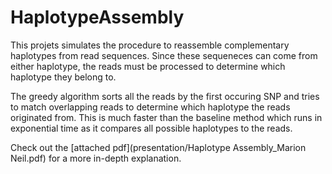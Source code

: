 # HaplotypeAssembly
This projets simulates the procedure to reassemble complementary haplotypes from read sequences.
Since these sequeneces can come from either haplotype, the reads must be processed to determine which haplotype they belong to.

The greedy algorithm sorts all the reads by the first occuring SNP and tries to match overlapping reads to determine which haplotype the reads originated from.
This is much faster than the baseline method which runs in exponential time as it compares all possible haplotypes to the reads.

Check out the [attached pdf](presentation/Haplotype Assembly_Marion Neil.pdf) for a more in-depth explanation.
